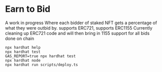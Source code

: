 # Earn to Bid

A work in progress
Where each bidder of staked NFT gets a percentage of what they were outbid by.
supports ERC721, supports ERC1155
Currently cleaning up ERC721 code and will then bring in 1155 support for all bids done on chain

```shell
npx hardhat help
npx hardhat test
GAS_REPORT=true npx hardhat test
npx hardhat node
npx hardhat run scripts/deploy.ts
```
